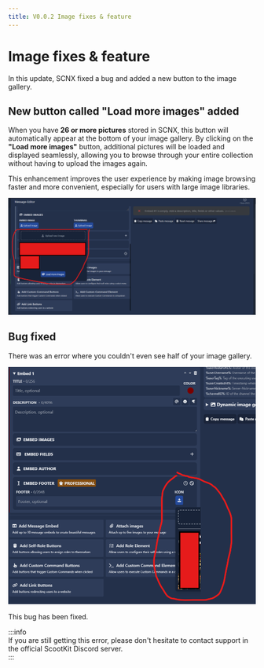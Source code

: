 ```yaml
---
title: V0.0.2 Image fixes & feature
---
```

# Image fixes & feature

In this update, SCNX fixed a bug and added a new button to the image gallery.

## New button called "Load more images" added

When you have **26 or more pictures** stored in SCNX, this button will automatically appear at the bottom of your image gallery. By clicking on the **"Load more images"** button, additional pictures will be loaded and displayed seamlessly, allowing you to browse through your entire collection without having to upload the images again.

This enhancement improves the user experience by making image browsing faster and more convenient, especially for users with large image libraries.

![image](../../../../static/img/bilderladenen.png)

## Bug fixed

There was an error where you couldn't even see half of your image gallery.

![image](../../../../static/img/error-image.png)

This bug has been fixed.

:::info  
If you are still getting this error, please don't hesitate to contact support in the official ScootKit Discord server.  
:::